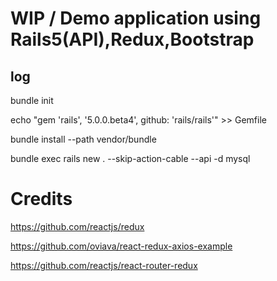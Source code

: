 # WIP / Demo application using Rails5(API),Redux,Bootstrap

## log

bundle init

echo "gem 'rails', '5.0.0.beta4', github: 'rails/rails'" >> Gemfile

bundle install --path vendor/bundle

bundle exec rails new . --skip-action-cable --api -d mysql

# Credits

https://github.com/reactjs/redux

https://github.com/oviava/react-redux-axios-example

https://github.com/reactjs/react-router-redux


